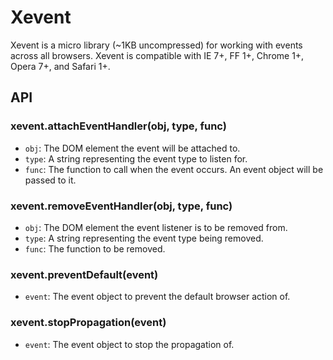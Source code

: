 # Xevent

Xevent is a micro library (~1KB uncompressed) for working with events across all browsers. Xevent is compatible with IE 7+, FF 1+, Chrome 1+, Opera 7+, and Safari 1+.

## API

### xevent.attachEventHandler(obj, type, func)
* `obj`: The DOM element the event will be attached to.
* `type`: A string representing the event type to listen for.
* `func`: The function to call when the event occurs. An event object will be passed to it.

### xevent.removeEventHandler(obj, type, func)
* `obj`: The DOM element the event listener is to be removed from.
* `type`: A string representing the event type being removed. 
* `func`: The function to be removed. 

### xevent.preventDefault(event)
* `event`: The event object to prevent the default browser action of.

### xevent.stopPropagation(event)
* `event`: The event object to stop the propagation of. 

